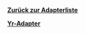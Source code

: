 [**Zurück zur Adapterliste**](/adapterref/adapterliste.md)

[**Yr-Adapter**](/adapterref/docs/iobroker.yr/de/README.md)